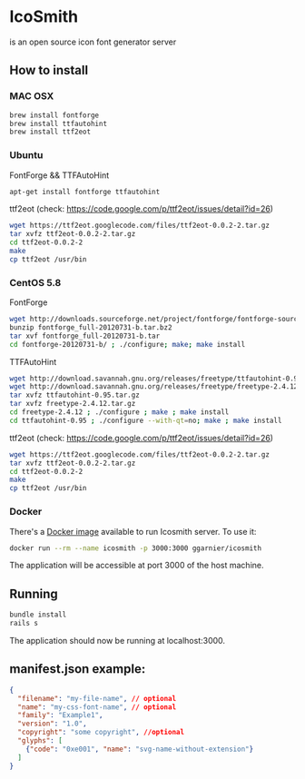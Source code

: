 # IcoSmith

is an open source icon font generator server

## How to install

### MAC OSX
```sh
brew install fontforge
brew install ttfautohint
brew install ttf2eot
```

### Ubuntu

FontForge && TTFAutoHint

```sh
apt-get install fontforge ttfautohint
```

ttf2eot (check: https://code.google.com/p/ttf2eot/issues/detail?id=26)
```sh
wget https://ttf2eot.googlecode.com/files/ttf2eot-0.0.2-2.tar.gz
tar xvfz ttf2eot-0.0.2-2.tar.gz
cd ttf2eot-0.0.2-2
make
cp ttf2eot /usr/bin
```

### CentOS 5.8

FontForge
```sh
wget http://downloads.sourceforge.net/project/fontforge/fontforge-source/fontforge_full-20120731-b.tar.bz2
bunzip fontforge_full-20120731-b.tar.bz2
tar xvf fontforge_full-20120731-b.tar
cd fontforge-20120731-b/ ; ./configure; make; make install
```

TTFAutoHint
```sh
wget http://download.savannah.gnu.org/releases/freetype/ttfautohint-0.95.tar.gz
wget http://download.savannah.gnu.org/releases/freetype/freetype-2.4.12.tar.gz
tar xvfz ttfautohint-0.95.tar.gz
tar xvfz freetype-2.4.12.tar.gz
cd freetype-2.4.12 ; ./configure ; make ; make install
cd ttfautohint-0.95 ; ./configure --with-qt=no; make ; make install
```

ttf2eot (check: https://code.google.com/p/ttf2eot/issues/detail?id=26)
```sh
wget https://ttf2eot.googlecode.com/files/ttf2eot-0.0.2-2.tar.gz
tar xvfz ttf2eot-0.0.2-2.tar.gz
cd ttf2eot-0.0.2-2
make
cp ttf2eot /usr/bin
```

### Docker

There's a [Docker image](https://registry.hub.docker.com/u/ggarnier/icosmith/) available to run Icosmith server. To use it:

```sh
docker run --rm --name icosmith -p 3000:3000 ggarnier/icosmith
```

The application will be accessible at port 3000 of the host machine.

## Running
```sh
bundle install
rails s
```

The application should now be running at localhost:3000.

## manifest.json example:

```json
{
  "filename": "my-file-name", // optional
  "name": "my-css-font-name", // optional
  "family": "Example1",
  "version": "1.0",
  "copyright": "some copyright", //optional
  "glyphs": [
    {"code": "0xe001", "name": "svg-name-without-extension"}
  ]
}
```
